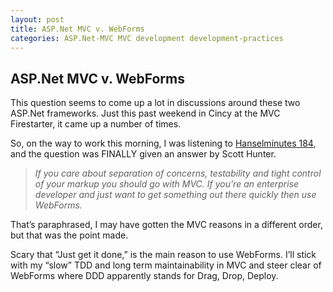 ```yaml
---
layout: post
title: ASP.Net MVC v. WebForms
categories: ASP.Net-MVC MVC development development-practices
---
```

## ASP.Net MVC v. WebForms

This question seems to come up a lot in discussions around these two ASP.Net frameworks. Just this past weekend in Cincy at the MVC Firestarter, it came up a number of times.

So, on the way to work this morning, I was listening to [Hanselminutes 184](http://www.hanselminutes.com/default.aspx?showID=202), and the question was FINALLY given an answer by Scott Hunter.

> _If you care about separation of concerns, testability and tight control of your markup you should go with MVC. If you’re an enterprise developer and just want to get something out there quickly then use WebForms._

That’s paraphrased, I may have gotten the MVC reasons in a different order, but that was the point made.

Scary that “Just get it done,” is the main reason to use WebForms. I’ll stick with my “slow” TDD and long term maintainability in MVC and steer clear of WebForms where DDD apparently stands for Drag, Drop, Deploy.
